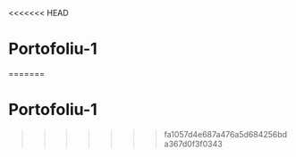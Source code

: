 <<<<<<< HEAD
# Portofoliu-1
=======
# Portofoliu-1
>>>>>>> fa1057d4e687a476a5d684256bda367d0f3f0343
